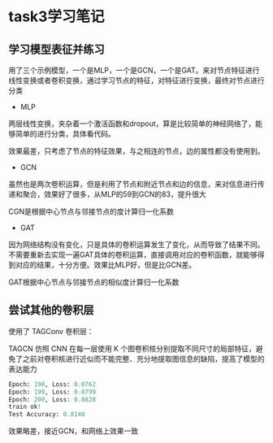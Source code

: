 # task3学习笔记

## 学习模型表征并练习

用了三个示例模型，一个是MLP，一个是GCN，一个是GAT。来对节点特征进行线性变换或者卷积变换，通过学习节点的特征，对特征进行变换，最终对节点进行分类

- MLP

两层线性变换，夹杂着一个激活函数和dropout，算是比较简单的神经网络了，能够简单的进行分类，具体看代码。

效果最差，只考虑了节点的特征效果，与之相连的节点，边的属性都没有使用到。

- GCN

虽然也是两次卷积运算，但是利用了节点和附近节点和边的信息，来对信息进行传递和聚合，效果好了很多，从MLP的59到GCN的83，提升很大

CGN是根据中心节点与邻接节点的度计算归一化系数

- GAT

因为网络结构没有变化，只是具体的卷积运算发生了变化，从而导致了结果不同。不需要重新去实现一遍GAT具体的卷积运算，直接调用对应的卷积函数，就能够得到对应的结果，十分方便。效果比MLP好，但是比GCN差。

GAT根据中心节点与邻接节点的相似度计算归一化系数

## 尝试其他的卷积层

使用了 TAGConv 卷积层：

TAGCN 仿照 CNN 在每一层使用 K 个图卷积核分别提取不同尺寸的局部特征，避免了之前对卷积核进行近似而不能完整、充分地提取图信息的缺陷，提高了模型的表达能力

```python
Epoch: 198, Loss: 0.0762
Epoch: 199, Loss: 0.0799
Epoch: 200, Loss: 0.0828
train ok!
Test Accuracy: 0.8140
```

效果略差，接近GCN，和网络上效果一致
